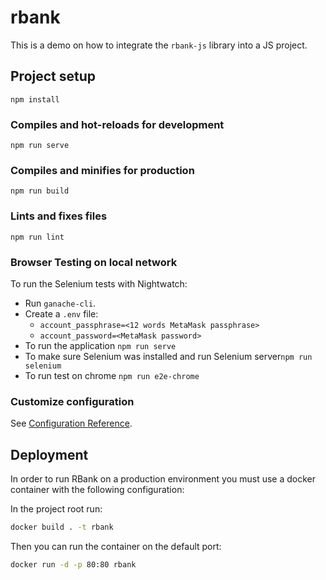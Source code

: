 # rbank
This is a demo on how to integrate the `rbank-js` library into a JS project.

## Project setup
```
npm install
```

### Compiles and hot-reloads for development
```
npm run serve
```

### Compiles and minifies for production
```
npm run build
```

### Lints and fixes files
```
npm run lint
```

### Browser Testing on local network

To run the Selenium tests with Nightwatch:

 - Run `ganache-cli`.
 - Create a `.env` file:
    - `account_passphrase=<12 words MetaMask passphrase>`
    - `account_password=<MetaMask password>`
 - To run the application `npm run serve`
 - To make sure Selenium was installed and run Selenium server`npm run selenium`
 - To run test on chrome `npm run e2e-chrome`

### Customize configuration
See [Configuration Reference](https://cli.vuejs.org/config/).

## Deployment

In order to run RBank on a production environment you must use a docker container with the following configuration: 

In the project root run:
```bash
docker build . -t rbank
```
Then you can run the container on the default port:
```bash
docker run -d -p 80:80 rbank
```
